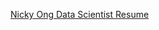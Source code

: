 [Nicky Ong Data Scientist Resume](https://github.com/nickyongth/Resume/blob/main/NickyOng%20Resume%20Data%20Scientist.pdf)
